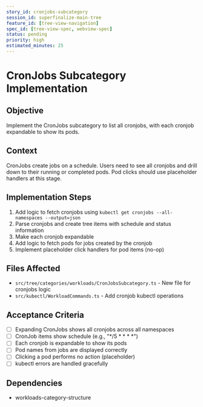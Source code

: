 ```yaml
---
story_id: cronjobs-subcategory
session_id: superfinalize-main-tree
feature_id: [tree-view-navigation]
spec_id: [tree-view-spec, webview-spec]
status: pending
priority: high
estimated_minutes: 25
---
```


# CronJobs Subcategory Implementation

## Objective

Implement the CronJobs subcategory to list all cronjobs, with each cronjob expandable to show its pods.

## Context

CronJobs create jobs on a schedule. Users need to see all cronjobs and drill down to their running or completed pods. Pod clicks should use placeholder handlers at this stage.

## Implementation Steps

1. Add logic to fetch cronjobs using `kubectl get cronjobs --all-namespaces --output=json`
2. Parse cronjobs and create tree items with schedule and status information
3. Make each cronjob expandable
4. Add logic to fetch pods for jobs created by the cronjob
5. Implement placeholder click handlers for pod items (no-op)

## Files Affected

- `src/tree/categories/workloads/CronJobsSubcategory.ts` - New file for cronjobs logic
- `src/kubectl/WorkloadCommands.ts` - Add cronjob kubectl operations

## Acceptance Criteria

- [ ] Expanding CronJobs shows all cronjobs across all namespaces
- [ ] CronJob items show schedule (e.g., "*/5 * * * *")
- [ ] Each cronjob is expandable to show its pods
- [ ] Pod names from jobs are displayed correctly
- [ ] Clicking a pod performs no action (placeholder)
- [ ] kubectl errors are handled gracefully

## Dependencies

- workloads-category-structure

